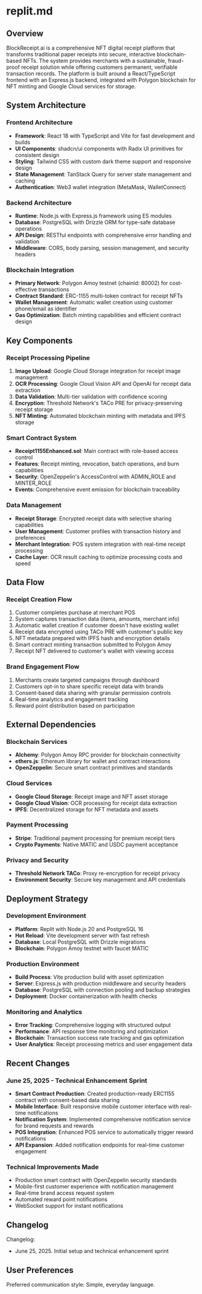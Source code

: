 # replit.md

## Overview

BlockReceipt.ai is a comprehensive NFT digital receipt platform that transforms traditional paper receipts into secure, interactive blockchain-based NFTs. The system provides merchants with a sustainable, fraud-proof receipt solution while offering customers permanent, verifiable transaction records. The platform is built around a React/TypeScript frontend with an Express.js backend, integrated with Polygon blockchain for NFT minting and Google Cloud services for storage.

## System Architecture

### Frontend Architecture
- **Framework**: React 18 with TypeScript and Vite for fast development and builds
- **UI Components**: shadcn/ui components with Radix UI primitives for consistent design
- **Styling**: Tailwind CSS with custom dark theme support and responsive design
- **State Management**: TanStack Query for server state management and caching
- **Authentication**: Web3 wallet integration (MetaMask, WalletConnect)

### Backend Architecture
- **Runtime**: Node.js with Express.js framework using ES modules
- **Database**: PostgreSQL with Drizzle ORM for type-safe database operations
- **API Design**: RESTful endpoints with comprehensive error handling and validation
- **Middleware**: CORS, body parsing, session management, and security headers

### Blockchain Integration
- **Primary Network**: Polygon Amoy testnet (chainId: 80002) for cost-effective transactions
- **Contract Standard**: ERC-1155 multi-token contract for receipt NFTs
- **Wallet Management**: Automatic wallet creation using customer phone/email as identifier
- **Gas Optimization**: Batch minting capabilities and efficient contract design

## Key Components

### Receipt Processing Pipeline
1. **Image Upload**: Google Cloud Storage integration for receipt image management
2. **OCR Processing**: Google Cloud Vision API and OpenAI for receipt data extraction
3. **Data Validation**: Multi-tier validation with confidence scoring
4. **Encryption**: Threshold Network's TACo PRE for privacy-preserving receipt storage
5. **NFT Minting**: Automated blockchain minting with metadata and IPFS storage

### Smart Contract System
- **Receipt1155Enhanced.sol**: Main contract with role-based access control
- **Features**: Receipt minting, revocation, batch operations, and burn capabilities
- **Security**: OpenZeppelin's AccessControl with ADMIN_ROLE and MINTER_ROLE
- **Events**: Comprehensive event emission for blockchain traceability

### Data Management
- **Receipt Storage**: Encrypted receipt data with selective sharing capabilities
- **User Management**: Customer profiles with transaction history and preferences
- **Merchant Integration**: POS system integration with real-time receipt processing
- **Cache Layer**: OCR result caching to optimize processing costs and speed

## Data Flow

### Receipt Creation Flow
1. Customer completes purchase at merchant POS
2. System captures transaction data (items, amounts, merchant info)
3. Automatic wallet creation if customer doesn't have existing wallet
4. Receipt data encrypted using TACo PRE with customer's public key
5. NFT metadata prepared with IPFS hash and encryption details
6. Smart contract minting transaction submitted to Polygon Amoy
7. Receipt NFT delivered to customer's wallet with viewing access

### Brand Engagement Flow
1. Merchants create targeted campaigns through dashboard
2. Customers opt-in to share specific receipt data with brands
3. Consent-based data sharing with granular permission controls
4. Real-time analytics and engagement tracking
5. Reward point distribution based on participation

## External Dependencies

### Blockchain Services
- **Alchemy**: Polygon Amoy RPC provider for blockchain connectivity
- **ethers.js**: Ethereum library for wallet and contract interactions
- **OpenZeppelin**: Secure smart contract primitives and standards

### Cloud Services
- **Google Cloud Storage**: Receipt image and NFT asset storage
- **Google Cloud Vision**: OCR processing for receipt data extraction
- **IPFS**: Decentralized storage for NFT metadata and assets

### Payment Processing
- **Stripe**: Traditional payment processing for premium receipt tiers
- **Crypto Payments**: Native MATIC and USDC payment acceptance

### Privacy and Security
- **Threshold Network TACo**: Proxy re-encryption for receipt privacy
- **Environment Security**: Secure key management and API credentials

## Deployment Strategy

### Development Environment
- **Platform**: Replit with Node.js 20 and PostgreSQL 16
- **Hot Reload**: Vite development server with fast refresh
- **Database**: Local PostgreSQL with Drizzle migrations
- **Blockchain**: Polygon Amoy testnet with faucet MATIC

### Production Environment
- **Build Process**: Vite production build with asset optimization
- **Server**: Express.js with production middleware and security headers
- **Database**: PostgreSQL with connection pooling and backup strategies
- **Deployment**: Docker containerization with health checks

### Monitoring and Analytics
- **Error Tracking**: Comprehensive logging with structured output
- **Performance**: API response time monitoring and optimization
- **Blockchain**: Transaction success rate tracking and gas optimization
- **User Analytics**: Receipt processing metrics and user engagement data

## Recent Changes

### June 25, 2025 - Technical Enhancement Sprint
- **Smart Contract Production**: Created production-ready ERC1155 contract with consent-based data sharing
- **Mobile Interface**: Built responsive mobile customer interface with real-time notifications
- **Notification System**: Implemented comprehensive notification service for brand requests and rewards
- **POS Integration**: Enhanced POS service to automatically trigger reward notifications
- **API Expansion**: Added notification endpoints for real-time customer engagement

### Technical Improvements Made
- Production smart contract with OpenZeppelin security standards
- Mobile-first customer experience with notification management
- Real-time brand access request system
- Automated reward point notifications
- WebSocket support for instant notifications

## Changelog

Changelog:
- June 25, 2025. Initial setup and technical enhancement sprint

## User Preferences

Preferred communication style: Simple, everyday language.